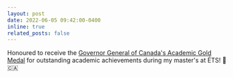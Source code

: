 ```yaml
---
layout: post
date: 2022-06-05 09:42:00-0400
inline: true
related_posts: false
---
```


Honoured to receive the [Governor General of Canada's Academic Gold Medal](https://www.gg.ca/en/honours/governor-generals-awards/governor-generals-academic-medal) for outstanding academic achievements during my master's at ÉTS! 🏅 🇨🇦